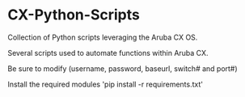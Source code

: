 # CX-Python-Scripts
Collection of Python scripts leveraging the Aruba CX OS.

Several scripts used to automate functions within Aruba CX.

Be sure to modify (username, password, baseurl, switch# and port#)

Install the required modules
'pip install -r requirements.txt'
